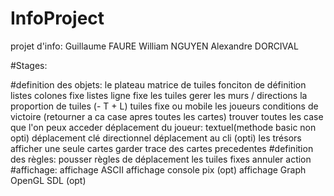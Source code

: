 # InfoProject
projet d'info:
Guillaume FAURE
William NGUYEN
Alexandre DORCIVAL

#Stages: 

#definition des objets:
  le plateau
    matrice de tuiles
    fonciton de définition
    listes colones fixe 
    listes ligne fixe
  les tuiles
    gerer les murs / directions
    la proportion de tuiles (- T + L)
    tuiles fixe ou mobile
  les joueurs
    conditions de victoire (retourner a ca case apres toutes les cartes)
    trouver toutes les case que l'on peux acceder
    déplacement du joueur:
        textuel(methode basic non opti)
        déplacement clé directionnel
        déplacement au cli (opti)
  les trésors
    afficher une seule cartes
    garder trace des cartes precedentes
#definition des règles:
  pousser
  règles de déplacement
      les tuiles fixes
      annuler action
 #affichage:
    affichage ASCII
    affichage console pix (opt)
    affichage Graph OpenGL SDL (opt)
    
